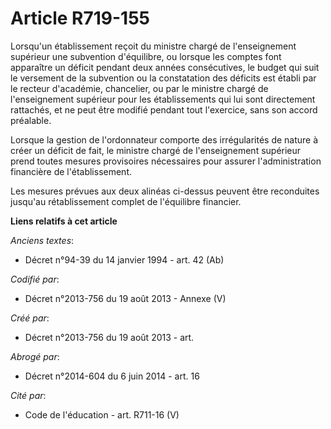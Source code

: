 # Article R719-155

Lorsqu'un établissement reçoit du ministre chargé de l'enseignement supérieur une subvention d'équilibre, ou lorsque les
comptes font apparaître un déficit pendant deux années consécutives, le budget qui suit le versement de la subvention ou la
constatation des déficits est établi par le recteur d'académie, chancelier, ou par le ministre chargé de l'enseignement
supérieur pour les établissements qui lui sont directement rattachés, et ne peut être modifié pendant tout l'exercice, sans
son accord préalable.

Lorsque la gestion de l'ordonnateur comporte des irrégularités de nature à créer un déficit de fait, le ministre chargé de
l'enseignement supérieur prend toutes mesures provisoires nécessaires pour assurer l'administration financière de
l'établissement.

Les mesures prévues aux deux alinéas ci-dessus peuvent être reconduites jusqu'au rétablissement complet de l'équilibre
financier.

**Liens relatifs à cet article**

_Anciens textes_:

  - Décret n°94-39 du 14 janvier 1994 - art. 42 (Ab)

_Codifié par_:

  - Décret n°2013-756 du 19 août 2013 -  Annexe (V)

_Créé par_:

  - Décret n°2013-756 du 19 août 2013 - art.

_Abrogé par_:

  - Décret n°2014-604 du 6 juin 2014 - art. 16

_Cité par_:

  - Code de l'éducation - art. R711-16 (V)
